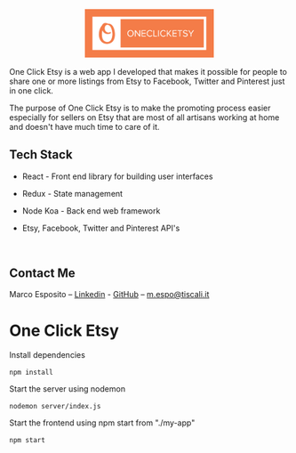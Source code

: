 <div align="center">
 <img width= "232px" src="https://github.com/gonkit00/One-Click-Etsy/blob/master/branding/Logos_ByTailorBrands%202/white_logo_color_background.jpg?raw=true"></img>
</div>

One Click Etsy is a web app I developed that makes it possible for people to share one or more listings from Etsy to Facebook, Twitter and Pinterest just in one click.

The purpose of One Click Etsy is to make the promoting process easier especially for sellers on Etsy that are most of all artisans working at home and doesn't have much time to care of it.

## Tech Stack

* React - Front end library for building user interfaces

* Redux - State management

* Node Koa - Back end web framework

* Etsy, Facebook, Twitter and Pinterest API's

  ​

## Contact Me

Marco Esposito – [Linkedin](https://www.linkedin.com/in/marco-esposito-a4b08054/) - [GitHub](https://github.com/marco-esposito) – m.espo@tiscali.it

# One Click Etsy

Install dependencies

```
npm install
```

Start the server using nodemon

```
nodemon server/index.js
```

Start the frontend using npm start from "./my-app"

```
npm start
```
